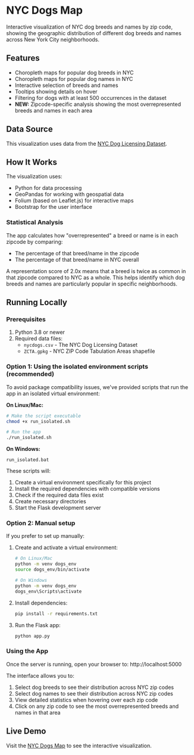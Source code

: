 # NYC Dogs Map

Interactive visualization of NYC dog breeds and names by zip code, showing the geographic distribution of different dog breeds and names across New York City neighborhoods.

## Features

- Choropleth maps for popular dog breeds in NYC
- Choropleth maps for popular dog names in NYC
- Interactive selection of breeds and names
- Tooltips showing details on hover
- Filtering for dogs with at least 500 occurrences in the dataset
- **NEW:** Zipcode-specific analysis showing the most overrepresented breeds and names in each area

## Data Source

This visualization uses data from the [NYC Dog Licensing Dataset](https://data.cityofnewyork.us/Health/NYC-Dog-Licensing-Dataset/nu7n-tubp).

## How It Works

The visualization uses:
- Python for data processing
- GeoPandas for working with geospatial data
- Folium (based on Leaflet.js) for interactive maps
- Bootstrap for the user interface

### Statistical Analysis

The app calculates how "overrepresented" a breed or name is in each zipcode by comparing:
- The percentage of that breed/name in the zipcode
- The percentage of that breed/name in NYC overall

A representation score of 2.0x means that a breed is twice as common in that zipcode compared to NYC as a whole. This helps identify which dog breeds and names are particularly popular in specific neighborhoods.

## Running Locally

### Prerequisites

1. Python 3.8 or newer
2. Required data files:
   - `nycdogs.csv` - The NYC Dog Licensing Dataset
   - `ZCTA.gpkg` - NYC ZIP Code Tabulation Areas shapefile

### Option 1: Using the isolated environment scripts (recommended)

To avoid package compatibility issues, we've provided scripts that run the app in an isolated virtual environment:

**On Linux/Mac:**
```bash
# Make the script executable
chmod +x run_isolated.sh

# Run the app
./run_isolated.sh
```

**On Windows:**
```
run_isolated.bat
```

These scripts will:
1. Create a virtual environment specifically for this project
2. Install the required dependencies with compatible versions
3. Check if the required data files exist
4. Create necessary directories
5. Start the Flask development server

### Option 2: Manual setup

If you prefer to set up manually:

1. Create and activate a virtual environment:
   ```bash
   # On Linux/Mac
   python -m venv dogs_env
   source dogs_env/bin/activate
   
   # On Windows
   python -m venv dogs_env
   dogs_env\Scripts\activate
   ```

2. Install dependencies:
   ```bash
   pip install -r requirements.txt
   ```

3. Run the Flask app:
   ```bash
   python app.py
   ```

### Using the App

Once the server is running, open your browser to: http://localhost:5000

The interface allows you to:
1. Select dog breeds to see their distribution across NYC zip codes
2. Select dog names to see their distribution across NYC zip codes
3. View detailed statistics when hovering over each zip code
4. Click on any zip code to see the most overrepresented breeds and names in that area

## Live Demo

Visit the [NYC Dogs Map](https://shuvom-s.github.io/nycdogs/) to see the interactive visualization. 